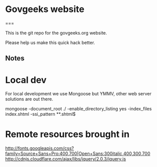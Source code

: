 # Govgeeks website
===

This is the git repo for the govgeeks.org website.

Please help us make this quick hack better.

## Notes

# Local dev

For local development we use Mongoose but YMMV, other web server solutions are out there.

mongoose -document_root ./ -enable_directory_listing yes -index_files index.shtml -ssi_pattern **.shtml$

# Remote resources brought in
http://fonts.googleapis.com/css?family=Source+Sans+Pro:400,700|Open+Sans:300italic,400,300,700
http://cdnjs.cloudflare.com/ajax/libs/jquery/2.0.3/jquery.js

